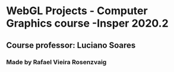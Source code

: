 # WebGL Projects - Computer Graphics course -Insper 2020.2
## Course professor:  Luciano Soares
### Made by Rafael Vieira Rosenzvaig

